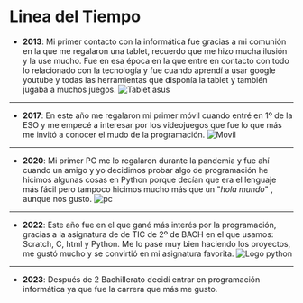 # Linea del Tiempo
* **2013**: Mi primer contacto con la informática fue gracias a mi comunión en la que me regalaron una tablet, recuerdo que me hizo mucha ilusión y la use mucho. Fue en esa época en la que entre en contacto con todo lo relacionado con la tecnología y fue cuando aprendí  a usar google youtube y todas las herramientas que disponía la tablet y también jugaba a muchos juegos. 
![Tablet asus](https://i.blogs.es/15700a/asus-memo-pad-10-smart-1/450_1000.jpeg)
___
* **2017**: En este año me regalaron mi primer móvil cuando entré en 1º de la ESO y me empecé a interesar por los videojuegos que fue lo que más me invitó a conocer el mudo de la programación.
![Movil](https://s2.ppllstatics.com/laverdad/www/pre2017/multimedia/RC/201609/28/media/cortadas/bq-plus-kiOB-U203186037130ZhD-320x378@RC.jpg)
___
* **2020**: Mi primer PC me lo regalaron durante la pandemia y fue ahí cuando un amigo y yo decidimos probar algo de programación he hicimos algunas cosas en Python porque decían que era el lenguaje más fácil pero tampoco hicimos mucho más que un "*hola mundo*" , aunque nos gusto.
![pc](https://i.pinimg.com/originals/ca/fb/90/cafb9062f27390676aa00d68f7dd1104.png)
___
* **2022**: Este año fue en el que gané más interés por la programación, gracias a la asignatura de de TIC de 2º de BACH en el que usamos: Scratch, C, html y Python. Me lo pasé muy bien haciendo los proyectos, me gustó mucho y se convirtió en mi asignatura favorita.
![Logo python](https://upload.wikimedia.org/wikipedia/commons/thumb/c/c3/Python-logo-notext.svg/1200px-Python-logo-notext.svg.png "Python logo")
___
* **2023**: Después de 2 Bachillerato decidí entrar en programación informática ya que fue la carrera que más me gusto.

